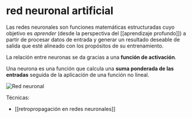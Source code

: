 # red neuronal artificial
Las redes neuronales son funciones matemáticas estructuradas cuyo objetivo es *aprender* (desde la perspectiva del [[aprendizaje profundo]]) a partir de procesar datos de entrada y generar un resultado deseable de salida que esté alineado con los propósitos de su entrenamiento.

La relación entre neuronas se da gracias a una **función de activación**.

Una neurona es una función que calcula una **suma ponderada de las entradas** seguida de la aplicación de una función no lineal.

![Red neuronal](https://upload.wikimedia.org/wikipedia/commons/thumb/1/11/Colored_neural_network_es.svg/1280px-Colored_neural_network_es.svg.png)

Técnicas:

- [[retropropagación en redes neuronales]]
